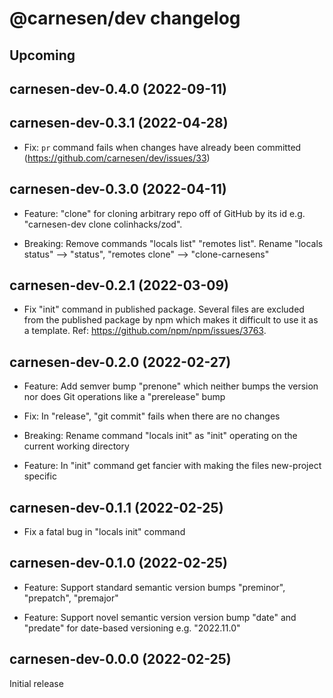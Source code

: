 # **@carnesen/dev** changelog

## Upcoming

## carnesen-dev-0.4.0 (2022-09-11)



## carnesen-dev-0.3.1 (2022-04-28)

- Fix: `pr` command fails when changes have already been committed (https://github.com/carnesen/dev/issues/33)

## carnesen-dev-0.3.0 (2022-04-11)

- Feature: "clone" for cloning arbitrary repo off of GitHub by its id e.g. "carnesen-dev clone colinhacks/zod".

- Breaking: Remove commands "locals list" "remotes list". Rename "locals status" --> "status", "remotes clone" --> "clone-carnesens"

## carnesen-dev-0.2.1 (2022-03-09)

- Fix "init" command in published package. Several files are excluded from the published package by npm which makes it difficult to use it as a template. Ref: https://github.com/npm/npm/issues/3763.

## carnesen-dev-0.2.0 (2022-02-27)

- Feature: Add semver bump "prenone" which neither bumps the version nor does Git operations like a "prerelease" bump

- Fix: In "release", "git commit" fails when there are no changes

- Breaking: Rename command "locals init" as "init" operating on the current working directory

- Feature: In "init" command get fancier with making the files new-project specific

## carnesen-dev-0.1.1 (2022-02-25)

- Fix a fatal bug in "locals init" command

## carnesen-dev-0.1.0 (2022-02-25)

- Feature: Support standard semantic version bumps "preminor", "prepatch", "premajor"

- Feature: Support novel semantic version version bump  "date" and "predate" for date-based versioning e.g. "2022.11.0"

## carnesen-dev-0.0.0 (2022-02-25)

Initial release
